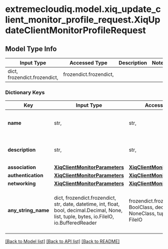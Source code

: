 # extremecloudiq.model.xiq_update_client_monitor_profile_request.XiqUpdateClientMonitorProfileRequest

## Model Type Info
Input Type | Accessed Type | Description | Notes
------------ | ------------- | ------------- | -------------
dict, frozendict.frozendict,  | frozendict.frozendict,  |  | 

### Dictionary Keys
Key | Input Type | Accessed Type | Description | Notes
------------ | ------------- | ------------- | ------------- | -------------
**name** | str,  | str,  | The client monitor profile name | [optional] 
**description** | str,  | str,  | The client monitor profile description | [optional] 
**association** | [**XiqClientMonitorParameters**](XiqClientMonitorParameters.md) | [**XiqClientMonitorParameters**](XiqClientMonitorParameters.md) |  | [optional] 
**authentication** | [**XiqClientMonitorParameters**](XiqClientMonitorParameters.md) | [**XiqClientMonitorParameters**](XiqClientMonitorParameters.md) |  | [optional] 
**networking** | [**XiqClientMonitorParameters**](XiqClientMonitorParameters.md) | [**XiqClientMonitorParameters**](XiqClientMonitorParameters.md) |  | [optional] 
**any_string_name** | dict, frozendict.frozendict, str, date, datetime, int, float, bool, decimal.Decimal, None, list, tuple, bytes, io.FileIO, io.BufferedReader | frozendict.frozendict, str, BoolClass, decimal.Decimal, NoneClass, tuple, bytes, FileIO | any string name can be used but the value must be the correct type | [optional]

[[Back to Model list]](../../README.md#documentation-for-models) [[Back to API list]](../../README.md#documentation-for-api-endpoints) [[Back to README]](../../README.md)

